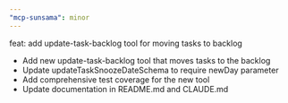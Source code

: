 ```yaml
---
"mcp-sunsama": minor
---
```


feat: add update-task-backlog tool for moving tasks to backlog

- Add new update-task-backlog tool that moves tasks to the backlog
- Update updateTaskSnoozeDateSchema to require newDay parameter
- Add comprehensive test coverage for the new tool
- Update documentation in README.md and CLAUDE.md